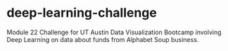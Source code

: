 # deep-learning-challenge
Module 22 Challenge for UT Austin Data Visualization Bootcamp involving Deep Learning on data about funds from Alphabet Soup business.
